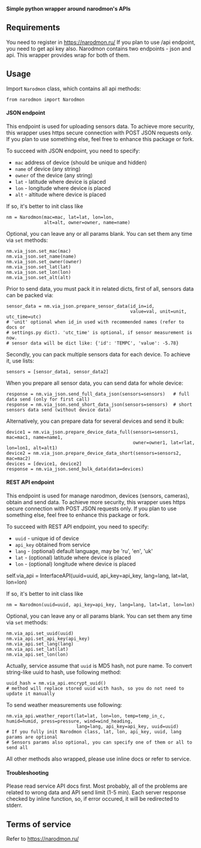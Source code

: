 **Simple python wrapper around narodmon's APIs**

## Requirements

You need to register in https://narodmon.ru/
If you plan to use /api endpoint, you need to get api key also.
Narodmon contains two endpoints - json and api. This wrapper provides wrap for both of them.


## Usage

Import `Narodmon` class, which contains all api methods:

    from narodmon import Narodmon

#### JSON endpoint

This endpoint is used for uploading sensors data.
To achieve more security, this wrapper uses https secure connection with POST JSON requests only. If you plan to use something else, feel free to enhance this package or fork.

To succeed with JSON endpoint, you need to specify:
- `mac` address of device (should be unique and hidden)
- `name` of device (any string)
- `owner` of the device (any string)
- `lat` - latitude where device is placed
- `lon` - longitude where device is placed
- `alt` - altitude where device is placed

If so, it's better to init class like
 

    nm = Narodmon(mac=mac, lat=lat, lon=lon, 
                  alt=alt, owner=owner, name=name)
    
Optional, you can leave any or all params blank. You can set them any time via `set` methods:
    
    nm.via_json.set_mac(mac)
    nm.via_json.set_name(name)
    nm.via_json.set_owner(owner)
    nm.via_json.set_lat(lat)
    nm.via_json.set_lon(lon)
    nm.via_json.set_alt(alt) 

Prior to send data, you must pack it in related dicts, first of all, sensors data can be packed via:

    sensor_data = nm.via_json.prepare_sensor_data(id_in=id, 
                                                  value=val, unit=unit, utc_time=utc)
    # 'unit' optional when id_in used with recommended names (refer to docs or 
    # settings.py dict). 'utc_time' is optional, if sensor measurement is now.
    # sensor data will be dict like: {'id': 'TEMPC', 'value': -5.78}

Secondly, you can pack multiple sensors data for each device. To achieve it, use lists:

    sensors = [sensor_data1, sensor_data2]
    
When you prepare all sensor data, you can send data for whole device:

    response = nm.via_json.send_full_data_json(sensors=sensors)   # full data send (only for first call)
    response = nm.via_json.send_short_data_json(sensors=sensors)  # short sensors data send (without device data)
    
Alternatively, you can prepare data for several devices and send it bulk:

    
    device1 = nm.via_json.prepare_device_data_full(sensors=sensors1, mac=mac1, name=name1, 
                                                   owner=owner1, lat=rlat, lon=lon1, alt=alt1)
    device2 = nm.via_json.prepare_device_data_short(sensors=sensors2, mac=mac2)
    devices = [device1, device2]
    response = nm.via_json.send_bulk_data(data=devices)
        
#### REST API endpoint

This endpoint is used for manage narodmon, devices (sensors, cameras), obtain and send data.
To achieve more security, this wrapper uses https secure connection with POST JSON requests only. If you plan to use something else, feel free to enhance this package or fork.

To succeed with REST API endpoint, you need to specify:
- `uuid` - unique id of device
- `api_key` obtained from service
- `lang` - (optional) default language, may be 'ru', 'en', 'uk'
- `lat` - (optional) latitude where device is placed
- `lon` - (optional) longitude where device is placed

self.via_api = InterfaceAPI(uuid=uuid, api_key=api_key, lang=lang, lat=lat, lon=lon)

If so, it's better to init class like
 
    nm = Narodmon(uuid=uuid, api_key=api_key, lang=lang, lat=lat, lon=lon)

Optional, you can leave any or all params blank. You can set them any time via `set` methods:
    
    nm.via_api.set_uuid(uuid)
    nm.via_api.set_api_key(api_key)
    nm.via_api.set_lang(lang)
    nm.via_api.set_lat(lat)
    nm.via_api.set_lon(lon)

Actually, service assume that `uuid` is MD5 hash, not pure name. To convert string-like uuid to hash, use following method:
    
    uuid_hash = nm.via_api.encrypt_uuid()
    # method will replace stored uuid with hash, so you do not need to update it manually


To send weather measurements use following:

    nm.via_api.weather_report(lat=lat, lon=lon, temp=temp_in_c, humid=humid, press=pressure, wind=wind_heading,
                              lang=lang, api_key=api_key, uuid=uuid)
    # If you fully init Narodmon class, lat, lon, api_key, uuid, lang params are optional
    # Sensors params also optional, you can specify one of them or all to send all
    
All other methods also wrapped, please use inline docs or refer to service.


#### Troubleshooting

Please read service API docs first. Most probably, all of the problems are related to wrong data and API send limit (1-5 min).
Each server response checked by inline function, so, if error occured, it will be redirected to stderr. 

    
## Terms of service

Refer to 
https://narodmon.ru/
